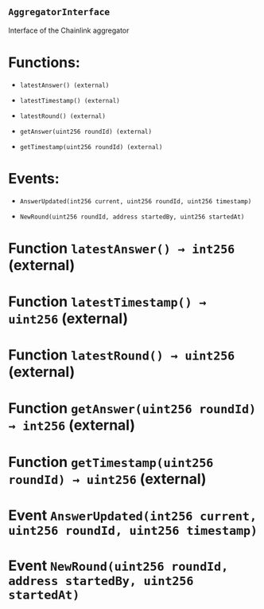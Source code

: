 ## `AggregatorInterface`

Interface of the Chainlink aggregator

# Functions:

- `latestAnswer() (external)`

- `latestTimestamp() (external)`

- `latestRound() (external)`

- `getAnswer(uint256 roundId) (external)`

- `getTimestamp(uint256 roundId) (external)`

# Events:

- `AnswerUpdated(int256 current, uint256 roundId, uint256 timestamp)`

- `NewRound(uint256 roundId, address startedBy, uint256 startedAt)`

# Function `latestAnswer() → int256` (external)

# Function `latestTimestamp() → uint256` (external)

# Function `latestRound() → uint256` (external)

# Function `getAnswer(uint256 roundId) → int256` (external)

# Function `getTimestamp(uint256 roundId) → uint256` (external)

# Event `AnswerUpdated(int256 current, uint256 roundId, uint256 timestamp)`

# Event `NewRound(uint256 roundId, address startedBy, uint256 startedAt)`
